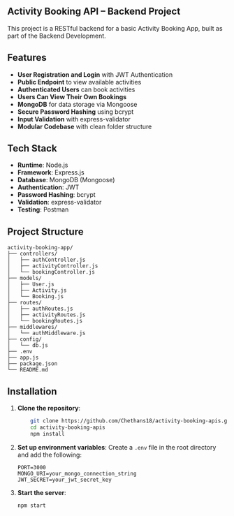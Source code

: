 ## Activity Booking API – Backend Project

This project is a RESTful backend for a basic Activity Booking App, built as part of the Backend Development.

## Features

- **User Registration and Login** with JWT Authentication
- **Public Endpoint** to view available activities
- **Authenticated Users** can book activities
- **Users Can View Their Own Bookings**
- **MongoDB** for data storage via Mongoose
- **Secure Password Hashing** using bcrypt
- **Input Validation** with express-validator
- **Modular Codebase** with clean folder structure

## Tech Stack

- **Runtime**: Node.js
- **Framework**: Express.js
- **Database**: MongoDB (Mongoose)
- **Authentication**: JWT
- **Password Hashing**: bcrypt
- **Validation**: express-validator
- **Testing**: Postman

## Project Structure

```
activity-booking-app/
├── controllers/
│   ├── authController.js
│   ├── activityController.js
│   └── bookingController.js
├── models/
│   ├── User.js
│   ├── Activity.js
│   └── Booking.js
├── routes/
│   ├── authRoutes.js
│   ├── activityRoutes.js
│   └── bookingRoutes.js
├── middlewares/
│   └── authMiddleware.js
├── config/
│   └── db.js
├── .env
├── app.js
├── package.json
└── README.md
```

## Installation

1. **Clone the repository**:
    ```bash
        git clone https://github.com/Chethans18/activity-booking-apis.git
        cd activity-booking-apis
        npm install
    ```
2. **Set up environment variables**:
   Create a `.env` file in the root directory and add the following:
    ```env
    PORT=3000
    MONGO_URI=your_mongo_connection_string
    JWT_SECRET=your_jwt_secret_key
    ```
3. **Start the server**:
    ```bash
    npm start
    ```
